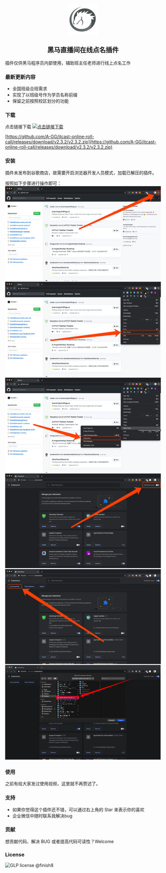
<p align="center"><a href="https://vuejs.org" target="_blank" rel="noopener noreferrer"><img width="100" src="images/logo128.png" alt="Heima logo"></a></p>

<h2 align="center">黑马直播间在线点名插件</h2>

插件仅供黑马程序员内部使用，辅助班主任老师进行线上点名工作

### 最新更新内容

* 全国班级合班需求
* 实现了以班级号作为学员名称前缀
* 保留之前按照校区划分的功能

### 下载

点击链接下载 [![点击链接下载](https://badgen.net/github/release/finish8/itcast-online-roll-call)](https://github.com/A-GG/itcast-online-roll-call/releases/download/v2.3.2/v2.3.2.zip)

[https://github.com/A-GG/itcast-online-roll-call/releases/download/v2.3.2/v2.3.2.zip](https://github.com/A-GG/itcast-online-roll-call/releases/download/v2.3.2/v2.3.2.zip)


### 安装

插件未发布到谷歌商店，故需要开启浏览器开发人员模式，加载已解压的插件。

按照如下步骤进行操作即可：
![1](images/step1.png)
![2](images/step2.png)
![3](images/step3.png)
![4](images/step4.png)
![5](images/step5.png)
![6](images/step6.png)

### 使用

之前有给大家发过使用视频，这里就不再赘述了。

### 支持

* 如果你觉得这个插件还不错，可以通过右上角的 Star 来表示你的喜欢
* 企业微信中随时联系我解决bug

### 贡献

想贡献代码、解决 BUG 或者提高代码可读性？Welcome


### License

![GLP license](https://badgen.net/badge/License/GLP/blue) @finish8
